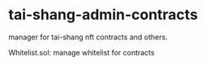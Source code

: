 # tai-shang-admin-contracts

manager for tai-shang nft contracts and others.

Whitelist.sol: manage whitelist for contracts
